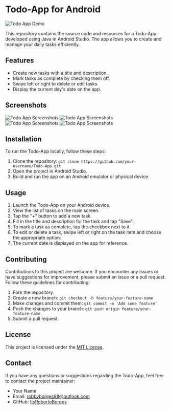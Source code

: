 # Todo-App for Android

![Todo App Demo](todo_app_demo.gif)

This repository contains the source code and resources for a Todo-App developed using Java in Android Studio. The app allows you to create and manage your daily tasks efficiently.

## Features

- Create new tasks with a title and description.
- Mark tasks as complete by checking them off.
- Swipe left or right to delete or edit tasks.
- Display the current day's date on the app.

## Screenshots

![Todo App Screenshots](Screenshot%20(31).png)
![Todo App Screenshots](Screenshot%20(32).png)
![Todo App Screenshots](Screenshot%20(33).png)
![Todo App Screenshots](Screenshot%20(34).png)

## Installation

To run the Todo-App locally, follow these steps:

1. Clone the repository: `git clone https://github.com/your-username/Todo-App.git`
2. Open the project in Android Studio.
3. Build and run the app on an Android emulator or physical device.

## Usage

1. Launch the Todo-App on your Android device.
2. View the list of tasks on the main screen.
3. Tap the "+" button to add a new task.
4. Fill in the title and description for the task and tap "Save".
5. To mark a task as complete, tap the checkbox next to it.
6. To edit or delete a task, swipe left or right on the task item and choose the appropriate option.
7. The current date is displayed on the app for reference.

## Contributing

Contributions to this project are welcome. If you encounter any issues or have suggestions for improvement, please submit an issue or a pull request. Follow these guidelines for contributing:

1. Fork the repository.
2. Create a new branch: `git checkout -b feature/your-feature-name`
3. Make changes and commit them: `git commit -m 'Add some feature'`
4. Push the changes to your branch: `git push origin feature/your-feature-name`
5. Submit a pull request.

## License

This project is licensed under the [MIT License](LICENSE).

## Contact

If you have any questions or suggestions regarding the Todo-App, feel free to contact the project maintainer:

- Your Name
- Email: robbyborges98@outlook.com
- GitHub: [ItsRobertoBorges](https://github.com/itsRobertoBorges)
